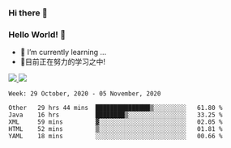 ### Hi there 👋
### Hello World! 🙌

- 🌱 I’m currently learning ...
- 📖目前正在努力的学习之中!

<a href="https://github.com/anuraghazra/github-readme-stats">
  <img src="https://github-readme-stats.vercel.app/api?username=keyboardWithDream&show_icons=true&repo=github-readme-stats" />
</a>
<a href="https://github.com/anuraghazra/convoychat">
  <img src="https://github-readme-stats.vercel.app/api/top-langs/?username=keyboardWithDream&layout=compact&repo=convoychat" />
</a>



<!--START_SECTION:waka-->
```text
Week: 29 October, 2020 - 05 November, 2020

Other   29 hrs 44 mins  ███████████████▒░░░░░░░░░   61.80 % 
Java    16 hrs          ████████▒░░░░░░░░░░░░░░░░   33.25 % 
XML     59 mins         ▓░░░░░░░░░░░░░░░░░░░░░░░░   02.05 % 
HTML    52 mins         ▒░░░░░░░░░░░░░░░░░░░░░░░░   01.81 % 
YAML    18 mins         ░░░░░░░░░░░░░░░░░░░░░░░░░   00.66 % 
```
<!--END_SECTION:waka-->
